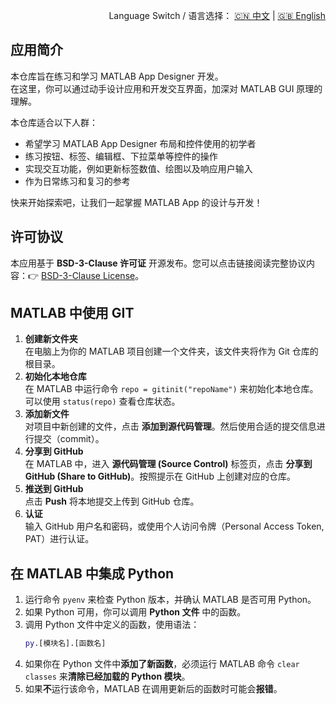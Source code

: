 <p align="right">
  Language Switch / 语言选择：
  <a href="./README.zh-CN.md">🇨🇳 中文</a> | <a href="./README.md">🇬🇧 English</a>
</p>

**应用简介**
---
本仓库旨在练习和学习 MATLAB App Designer 开发。  
在这里，你可以通过动手设计应用和开发交互界面，加深对 MATLAB GUI 原理的理解。

本仓库适合以下人群：
- 希望学习 MATLAB App Designer 布局和控件使用的初学者
- 练习按钮、标签、编辑框、下拉菜单等控件的操作
- 实现交互功能，例如更新标签数值、绘图以及响应用户输入
- 作为日常练习和复习的参考

快来开始探索吧，让我们一起掌握 MATLAB App 的设计与开发！

**许可协议**
---
本应用基于 **BSD-3-Clause 许可证** 开源发布。您可以点击链接阅读完整协议内容：👉 [BSD-3-Clause License](./LICENSE)。  

**MATLAB 中使用 GIT**
---

1. **创建新文件夹**  
在电脑上为你的 MATLAB 项目创建一个文件夹，该文件夹将作为 Git 仓库的根目录。
2. **初始化本地仓库**  
在 MATLAB 中运行命令 `repo = gitinit("repoName")` 来初始化本地仓库。可以使用 `status(repo)` 查看仓库状态。
3. **添加新文件**  
对项目中新创建的文件，点击 **添加到源代码管理**。然后使用合适的提交信息进行提交（commit）。
4. **分享到 GitHub**  
在 MATLAB 中，进入 **源代码管理 (Source Control)** 标签页，点击 **分享到 GitHub (Share to GitHub)**。按照提示在 GitHub 上创建对应的仓库。
5. **推送到 GitHub**  
点击 **Push** 将本地提交上传到 GitHub 仓库。
6. **认证**  
输入 GitHub 用户名和密码，或使用个人访问令牌（Personal Access Token, PAT）进行认证。

**在 MATLAB 中集成 Python**
---
1. 运行命令 `pyenv` 来检查 Python 版本，并确认 MATLAB 是否可用 Python。  
2. 如果 Python 可用，你可以调用 **Python 文件** 中的函数。  
3. 调用 Python 文件中定义的函数，使用语法：  
   ```matlab
   py.[模块名].[函数名]
4. 如果你在 Python 文件中**添加了新函数**，必须运行 MATLAB 命令 `clear classes` 来**清除已经加载的 Python 模块**。  
5. 如果**不**运行该命令，MATLAB 在调用更新后的函数时可能会**报错**。

